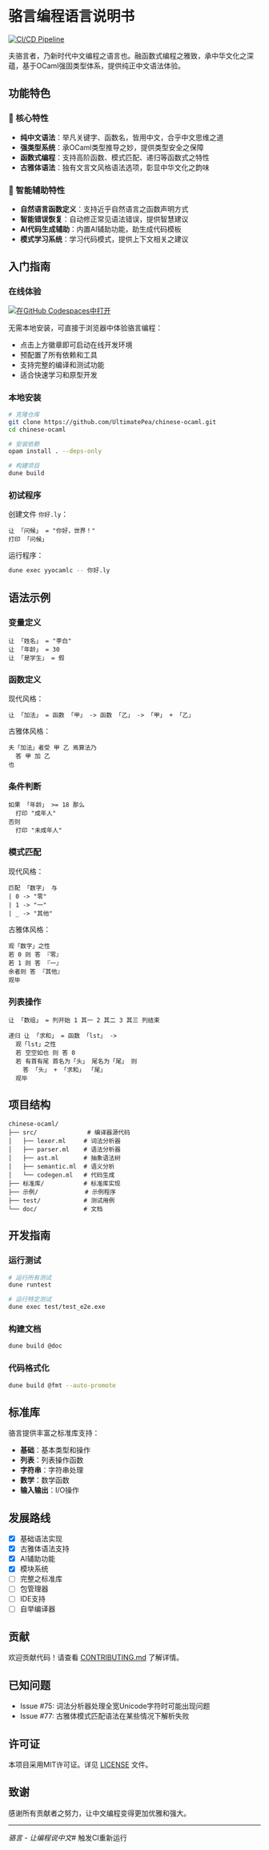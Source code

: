 # 骆言编程语言说明书

[![CI/CD Pipeline](https://github.com/UltimatePea/chinese-ocaml/actions/workflows/ci.yml/badge.svg)](https://github.com/UltimatePea/chinese-ocaml/actions/workflows/ci.yml)

夫骆言者，乃新时代中文编程之语言也。融函数式编程之雅致，承中华文化之深蕴，基于OCaml强固类型体系，提供纯正中文语法体验。

<!-- 修复Issue #87进行中：移除现代风格支持，只保留古雅风格 -->

## 功能特色

### 🎯 核心特性
- **纯中文语法**：举凡关键字、函数名，皆用中文，合乎中文思维之道
- **强类型系统**：承OCaml类型推导之妙，提供类型安全之保障
- **函数式编程**：支持高阶函数、模式匹配、递归等函数式之特性
- **古雅体语法**：独有文言文风格语法选项，彰显中华文化之韵味

### 🤖 智能辅助特性
- **自然语言函数定义**：支持近乎自然语言之函数声明方式
- **智能错误恢复**：自动修正常见语法错误，提供智慧建议
- **AI代码生成辅助**：内置AI辅助功能，助生成代码模板
- **模式学习系统**：学习代码模式，提供上下文相关之建议

## 入门指南

### 在线体验

[![在GitHub Codespaces中打开](https://github.com/codespaces/badge.svg)](https://codespaces.new/UltimatePea/chinese-ocaml)

无需本地安装，可直接于浏览器中体验骆言编程：
- 点击上方徽章即可启动在线开发环境
- 预配置了所有依赖和工具
- 支持完整的编译和测试功能
- 适合快速学习和原型开发

### 本地安装

```bash
# 克隆仓库
git clone https://github.com/UltimatePea/chinese-ocaml.git
cd chinese-ocaml

# 安装依赖
opam install . --deps-only

# 构建项目
dune build
```

### 初试程序

创建文件 `你好.ly`：

```luoyan
让 「问候」 = "你好，世界！"
打印 「问候」
```

运行程序：

```bash
dune exec yyocamlc -- 你好.ly
```

## 语法示例

### 变量定义

```luoyan
让 「姓名」 = "李白"
让 「年龄」 = 30
让 「是学生」 = 假
```

### 函数定义

现代风格：
```luoyan
让 「加法」 = 函数 「甲」 -> 函数 「乙」 -> 「甲」 + 「乙」
```

古雅体风格：
```luoyan
夫「加法」者受 甲 乙 焉算法乃
  答 甲 加 乙
也
```

### 条件判断

```luoyan
如果 「年龄」 >= 18 那么
  打印 "成年人"
否则
  打印 "未成年人"
```

### 模式匹配

现代风格：
```luoyan
匹配 「数字」 与
| 0 -> "零"
| 1 -> "一"
| _ -> "其他"
```

古雅体风格：
```luoyan
观「数字」之性
若 0 则 答 『零』
若 1 则 答 『一』
余者则 答 『其他』
观毕
```

### 列表操作

```luoyan
让 「数组」 = 列开始 1 其一 2 其二 3 其三 列结束

递归 让 「求和」 = 函数 「lst」 ->
  观「lst」之性
  若 空空如也 则 答 0
  若 有首有尾 首名为「头」 尾名为「尾」 则
    答 「头」 + 「求和」 「尾」
  观毕
```

## 项目结构

```
chinese-ocaml/
├── src/              # 编译器源代码
│   ├── lexer.ml     # 词法分析器
│   ├── parser.ml    # 语法分析器
│   ├── ast.ml       # 抽象语法树
│   ├── semantic.ml  # 语义分析
│   └── codegen.ml   # 代码生成
├── 标准库/           # 标准库实现
├── 示例/             # 示例程序
├── test/            # 测试用例
└── doc/             # 文档
```

## 开发指南

### 运行测试

```bash
# 运行所有测试
dune runtest

# 运行特定测试
dune exec test/test_e2e.exe
```

### 构建文档

```bash
dune build @doc
```

### 代码格式化

```bash
dune build @fmt --auto-promote
```

## 标准库

骆言提供丰富之标准库支持：

- **基础**：基本类型和操作
- **列表**：列表操作函数  
- **字符串**：字符串处理
- **数学**：数学函数
- **输入输出**：I/O操作

## 发展路线

- [x] 基础语法实现
- [x] 古雅体语法支持  
- [x] AI辅助功能
- [x] 模块系统
- [ ] 完整之标准库
- [ ] 包管理器
- [ ] IDE支持
- [ ] 自举编译器

## 贡献

欢迎贡献代码！请查看 [CONTRIBUTING.md](CONTRIBUTING.md) 了解详情。

## 已知问题

- Issue #75: 词法分析器处理全宽Unicode字符时可能出现问题
- Issue #77: 古雅体模式匹配语法在某些情况下解析失败

## 许可证

本项目采用MIT许可证。详见 [LICENSE](LICENSE) 文件。

## 致谢

感谢所有贡献者之努力，让中文编程变得更加优雅和强大。

---

*骆言 - 让编程说中文*# 触发CI重新运行
